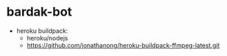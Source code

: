 # bardak-bot

* heroku buildpack:
  * heroku/nodejs
  * https://github.com/jonathanong/heroku-buildpack-ffmpeg-latest.git
  








